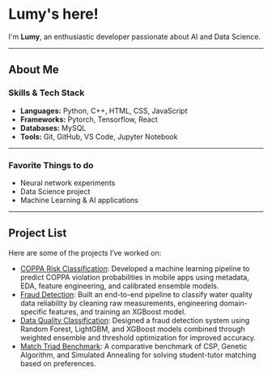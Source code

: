 # Lumy's here!

<!--
-->
I'm **Lumy**, an enthusiastic developer passionate about AI and Data Science.

---

## About Me

### Skills & Tech Stack

- **Languages:** Python, C++, HTML, CSS, JavaScript  
- **Frameworks:** Pytorch, Tensorflow, React
- **Databases:** MySQL
- **Tools:** Git, GitHub, VS Code, Jupyter Notebook

---

### Favorite Things to do
- Neural network experiments
- Data Science project
- Machine Learning & AI applications

---

## Project List

Here are some of the projects I’ve worked on:

- [COPPA Risk Classification](https://github.com/luminolous/coppaRisk-classificationModel): Developed a machine learning pipeline to predict COPPA violation probabilities in mobile apps using metadata, EDA, feature engineering, and calibrated ensemble models.
- [Fraud Detection](https://github.com/luminolous/FraudDetection-GDGoC): Built an end-to-end pipeline to classify water quality data reliability by cleaning raw measurements, engineering domain-specific features, and training an XGBoost model.
- [Data Quality Classification](https://github.com/luminolous/data-quality-classification): Designed a fraud detection system using Random Forest, LightGBM, and XGBoost models combined through weighted ensemble and threshold optimization for improved accuracy.
- [Match Triad Benchmark](https://github.com/luminolous/match-triad-benchmark): A comparative benchmark of CSP, Genetic Algorithm, and Simulated Annealing for solving student-tutor matching based on preferences.
<!--
-->
